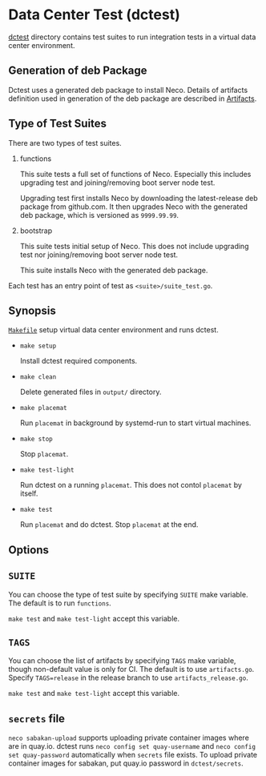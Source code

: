Data Center Test (dctest)
=========================

[dctest](dctest/) directory contains test suites to run integration
tests in a virtual data center environment.

Generation of deb Package
-------------------------

Dctest uses a generated deb package to install Neco.
Details of artifacts definition used in generation of the deb package are
described in [Artifacts](artifacts).

Type of Test Suites
-------------------

There are two types of test suites.

1. functions

    This suite tests a full set of functions of Neco.  Especially this includes
    upgrading test and joining/removing boot server node test.

    Upgrading test first installs Neco by downloading the latest-release deb
    package from github.com.  It then upgrades Neco with the generated deb
    package, which is versioned as `9999.99.99`.

2. bootstrap

    This suite tests initial setup of Neco.  This does not include
    upgrading test nor joining/removing boot server node test.

    This suite installs Neco with the generated deb package.

Each test has an entry point of test as `<suite>/suite_test.go`.


Synopsis
--------

[`Makefile`](Makefile) setup virtual data center environment and runs dctest.

* `make setup`

    Install dctest required components.

* `make clean`

    Delete generated files in `output/` directory.

* `make placemat`

    Run `placemat` in background by systemd-run to start virtual machines.

* `make stop`

    Stop `placemat`.

* `make test-light`

    Run dctest on a running `placemat`.  This does not contol `placemat` by itself.

* `make test`

    Run `placemat` and do dctest.  Stop `placemat` at the end.

Options
-------

## `SUITE`

You can choose the type of test suite by specifying `SUITE` make variable.
The default is to run `functions`.

`make test` and `make test-light` accept this variable.

## `TAGS`

You can choose the list of artifacts by specifying `TAGS` make variable,
though non-default value is only for CI.
The default is to use `artifacts.go`.
Specify `TAGS=release` in the release branch to use `artifacts_release.go`.

`make test` and `make test-light` accept this variable.

## `secrets` file

`neco sabakan-upload` supports uploading private container images where are in quay.io.
dctest runs `neco config set quay-username` and `neco config set quay-password` automatically when `secrets` file exists.
To upload private container images for sabakan, put quay.io password in `dctest/secrets`.
